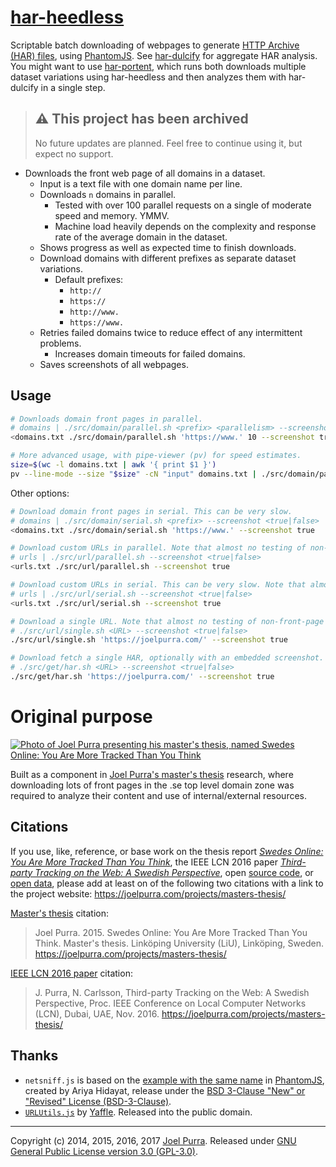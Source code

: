 # [har-heedless](https://github.com/joelpurra/har-heedless/)

Scriptable batch downloading of webpages to generate [HTTP Archive (HAR) files](http://www.softwareishard.com/blog/har-12-spec/), using [PhantomJS](http://phantomjs.org/). See [har-dulcify](https://github.com/joelpurra/har-dulcify/) for aggregate HAR analysis. You might want to use [har-portent](https://github.com/joelpurra/har-portent/), which runs both downloads multiple dataset variations using har-heedless and then analyzes them with har-dulcify in a single step.



> ## ⚠️ This project has been archived
>
> No future updates are planned. Feel free to continue using it, but expect no support.



- Downloads the front web page of all domains in a dataset.
  - Input is a text file with one domain name per line.
  - Downloads `n` domains in parallel.
    - Tested with over 100 parallel requests on a single of moderate speed and memory. YMMV.
    - Machine load heavily depends on the complexity and response rate of the average domain in the dataset.
  - Shows progress as well as expected time to finish downloads.
  - Download domains with different prefixes as separate dataset variations.
    - Default prefixes:
      - `http://`
      - `https://`
      - `http://www.`
      - `https://www.`
  - Retries failed domains twice to reduce effect of any intermittent problems.
    - Increases domain timeouts for failed domains.
  - Saves screenshots of all webpages.



## Usage

```bash
# Downloads domain front pages in parallel.
# domains | ./src/domain/parallel.sh <prefix> <parallelism> --screenshot <true|false>
<domains.txt ./src/domain/parallel.sh 'https://www.' 10 --screenshot true

# More advanced usage, with pipe-viewer (pv) for speed estimates.
size=$(wc -l domains.txt | awk '{ print $1 }')
pv --line-mode --size "$size" -cN "input" domains.txt | ./src/domain/parallel.sh 'https://www.' 10 --screenshot true | pv --line-mode --size "$size" -cN "output" >> "domains.log"
```

Other options:

```bash
# Download domain front pages in serial. This can be very slow.
# domains | ./src/domain/serial.sh <prefix> --screenshot <true|false>
<domains.txt ./src/domain/serial.sh 'https://www.' --screenshot true

# Download custom URLs in parallel. Note that almost no testing of non-front-page donwloading has been done.
# urls | ./src/url/parallel.sh --screenshot <true|false>
<urls.txt ./src/url/parallel.sh --screenshot true

# Download custom URLs in serial. This can be very slow. Note that almost no testing of non-front-page donwloading has been done.
# urls | ./src/url/serial.sh --screenshot <true|false>
<urls.txt ./src/url/serial.sh --screenshot true

# Download a single URL. Note that almost no testing of non-front-page donwloading has been done.
# ./src/url/single.sh <URL> --screenshot <true|false>
./src/url/single.sh 'https://joelpurra.com/' --screenshot true

# Download fetch a single HAR, optionally with an embedded screenshot. Note that almost no testing of non-front-page donwloading has been done.
# ./src/get/har.sh <URL> --screenshot <true|false>
./src/get/har.sh 'https://joelpurra.com/' --screenshot true
```



# Original purpose

[![Photo of Joel Purra presenting his master's thesis, named Swedes Online: You Are More Tracked Than You Think](https://files.joelpurra.com/projects/masters-thesis/video/2015-02-19/joel-purra_masters-thesis_2015-02-19_defense_highres.jpg)](https://joelpurra.com/projects/masters-thesis/)

Built as a component in [Joel Purra's master's thesis](https://joelpurra.com/projects/masters-thesis/) research, where downloading lots of front pages in the .se top level domain zone was required to analyze their content and use of internal/external resources.



## Citations

If you use, like, reference, or base work on the thesis report [*Swedes Online: You Are More Tracked Than You Think*](https://joelpurra.com/projects/masters-thesis/#thesis), the IEEE LCN 2016 paper [*Third-party Tracking on the Web: A Swedish Perspective*](https://joelpurra.com/projects/masters-thesis/#ieee-lcn-2016), open [source code](https://joelpurra.com/projects/masters-thesis/#open-source), or [open data](https://joelpurra.com/projects/masters-thesis/#open-data), please add at least on of the following two citations with a link to the project website: https://joelpurra.com/projects/masters-thesis/

[Master's thesis](https://joelpurra.com/projects/masters-thesis/#thesis) citation:

> Joel Purra. 2015. Swedes Online: You Are More Tracked Than You Think. Master's thesis. Linköping University (LiU), Linköping, Sweden. https://joelpurra.com/projects/masters-thesis/


[IEEE LCN 2016 paper](https://joelpurra.com/projects/masters-thesis/#ieee-lcn-2016) citation:

> J. Purra, N. Carlsson, Third-party Tracking on the Web: A Swedish Perspective, Proc. IEEE Conference on Local Computer Networks (LCN), Dubai, UAE, Nov. 2016. https://joelpurra.com/projects/masters-thesis/



## Thanks

- `netsniff.js` is based on the [example with the same name](https://github.com/ariya/phantomjs/blob/master/examples/netsniff.js) in [PhantomJS](http://phantomjs.org/), created by Ariya Hidayat, release under the [BSD 3-Clause "New" or "Revised" License (BSD-3-Clause)](https://opensource.org/licenses/BSD-3-Clause).
- [`URLUtils.js`](https://gist.github.com/Yaffle/1088850) by [Yaffle](https://github.com/Yaffle). Released into the public domain.

---

Copyright (c) 2014, 2015, 2016, 2017 [Joel Purra](https://joelpurra.com/). Released under [GNU General Public License version 3.0 (GPL-3.0)](https://www.gnu.org/licenses/gpl.html).
